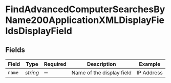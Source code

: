 # FindAdvancedComputerSearchesByName200ApplicationXMLDisplayFieldsDisplayField


## Fields

| Field                     | Type                      | Required                  | Description               | Example                   |
| ------------------------- | ------------------------- | ------------------------- | ------------------------- | ------------------------- |
| `name`                    | *string*                  | :heavy_minus_sign:        | Name of the display field | IP Address                |